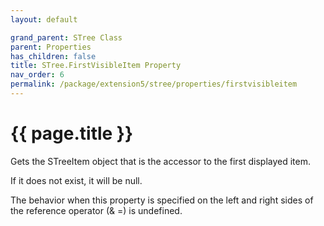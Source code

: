```yaml
---
layout: default

grand_parent: STree Class
parent: Properties
has_children: false
title: STree.FirstVisibleItem Property
nav_order: 6
permalink: /package/extension5/stree/properties/firstvisibleitem
---
```

# {{ page.title }}

Gets the STreeItem object that is the accessor to the first displayed item.

If it does not exist, it will be null.

The behavior when this property is specified on the left and right sides of the reference operator (& =) is undefined.